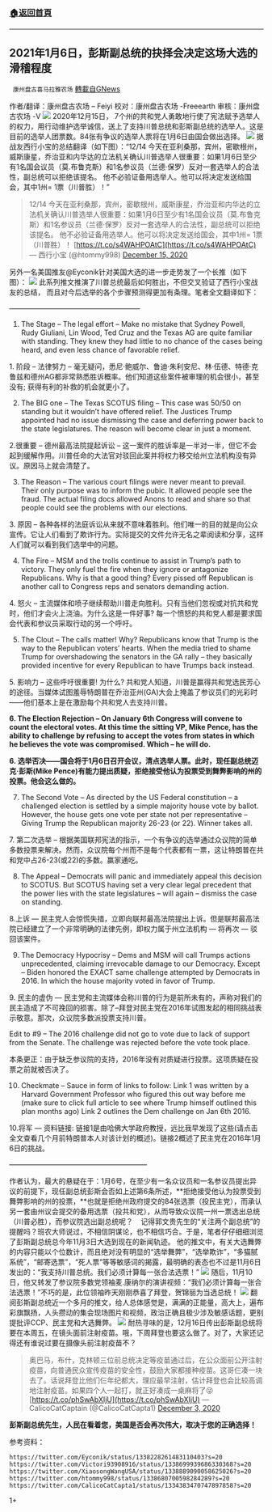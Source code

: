 ###  [:house:返回首頁](https://github.com/ourhimalayas/txt)
---

## 2021年1月6日，彭斯副总统的抉择会决定这场大选的滑稽程度
` 康州盘古喜马拉雅农场` [轉載自GNews](https://gnews.org/zh-hans/660426/)

作者/翻译：康州盘古农场 – Feiyi
校对：康州盘古农场 -Freeearth
审核：康州盘古农场 -V
![]()![](https://gnews-media-offload.s3.amazonaws.com/wp-content/uploads/2020/12/17140813/vp.png)
2020年12月15日， 7个州的共和党人勇敢地行使了宪法赋予选举人的权力，用行动维护选举诚信，送上了支持川普总统和彭斯副总统的选举人。这是目前的选举人团票数。84张有争议的选举人票将在1月6日由国会做出选择。
![]()![](https://gnews-media-offload.s3.amazonaws.com/wp-content/uploads/2020/12/17140824/elector.png)
据战友西行小宝的总结翻译（如下图）：“12/14 今天在亚利桑那，宾州，密歇根州，威斯康星，乔治亚和内华达的立法机关确认川普选举人很重要：如果1月6日至少有1名国会议员（莫.布鲁克斯）和1名参议员（兰德·保罗）反对一套选举人的合法性，副总统可以拒绝该提名。 他不必验证备用选举人。他可以将决定发送给国会，其中1州= 1票（川普胜）！”



> 12/14 今天在亚利桑那，宾州，密歇根州，威斯康星，乔治亚和内华达的立法机关确认川普选举人很重要：如果1月6日至少有1名国会议员（莫.布鲁克斯）和1名参议员（兰德·保罗）反对一套选举人的合法性，副总统可以拒绝该提名。 他不必验证备用选举人。他可以将决定发送给国会，其中1州= 1票（川普胜）！ [https://t.co/s4WAHPOAtC](https://t.co/s4WAHPOAtC)
> — 西行小宝 (@htommy998) [December 15, 2020](https://twitter.com/htommy998/status/1338680700598284289?ref_src=twsrc%5Etfw)



另外一名美国推友@Eyconik针对美国大选的进一步走势发了一个长推（如下图）：
![]()![](https://gnews-media-offload.s3.amazonaws.com/wp-content/uploads/2020/12/17141501/Screen-Shot-2020-12-17-at-11.14.33-AM.png)
此系列推文推演了川普总统最后如何胜出，不但交叉验证了西行小宝战友的总结， 而且对今后选举的各个步骤预测得更加有条理。笔者全文翻译如下：

——————————————————–

1. The Stage – The legal effort – Make no mistake that Sydney Powell, Rudy Giuliani, Lin Wood, Ted Cruz and the Texas AG are quite familiar with standing. They knew they had little to no chance of the cases being heard, and even less chance of favorable relief.

1. 阶段 – 法律努力 – 毫无疑问，悉尼·鲍威尔、鲁迪·朱利安尼、林·伍德、特德·克鲁兹和德州AG都非常熟悉胜诉概率。他们知道这些案件被审理的机会很小，甚至没有; 获得有利的补救的机会就更小了。

2. The BIG one – The Texas SCOTUS filing – This case was 50/50 on standing but it wouldn’t have offered relief. The Justices Trump appointed had no issue dismissing the case and deferring power back to the state legislatures. The reason will become clear in just a moment.

2.很重要 – 德州最高法院提起诉讼 – 这一案件的胜诉率是一半对一半，但它不会起到缓解作用。川普任命的大法官对驳回此案并将权力移交给州立法机构没有异议。原因马上就会清楚了。

3. The Reason – The various court filings were never meant to prevail. Their only purpose was to inform the pubic. It allowed people see the fraud. The actual filing docs allowed Anons to read and share so that people could see the problems with our elections.

3. 原因 – 各种各样的法庭诉讼从来就不意味着胜利。他们唯一的目的就是向公众宣传。它让人们看到了欺诈行为。实际提交的文件允许无名之辈阅读和分享，这样人们就可以看到我们选举中的问题。

4. The Fire – MSM and the trolls continue to assist in Trump’s path to victory. They only fuel the fire when they ignore or antagonize Republicans. Why is that a good thing? Every pissed off Republican is another call to Congress reps and senators demanding action.

4. 怒火 – 主流媒体和喷子继续帮助川普走向胜利。只有当他们忽视或对抗共和党时，他们才会火上浇油。为什么这是一件好事? 每一个愤怒的共和党人都是要求国会代表和参议员采取行动的另一个呼吁。

5. The Clout – The calls matter! Why? Republicans know that Trump is the way to the Republican voters’ hearts. When the media tried to shame Trump for overshadowing the senators in the GA rally – they basically provided incentive for every Republican to have Trumps back instead.

5. 影响力 – 这些呼吁很重要! 为什么? 共和党人知道，川普是赢得共和党选民芳心的途径。当媒体试图羞辱特朗普在乔治亚州(GA)大会上掩盖了参议员们的光彩时——他们基本上是在激励每个共和党人去支持川普。

**6. The Election Rejection – On January 6th Congress will convene to count the electoral votes. At this time the sitting VP, Mike Pence, has the ability to challenge by refusing to accept the votes from states in which he believes the vote was compromised. Which – he will do.**

**6. ****选举否决****——****国会将于****1****月****6****日召开会议，清点选举人票。此时，现任副总统迈克****·****彭斯****(Mike Pence)****有能力****提出****质疑****，拒绝接受他认为投票受到舞弊影响的州的投票。他会这么做的。**

7. The Second Vote – As directed by the US Federal constitution – a challenged election is settled by a simple majority house vote by ballot. However, the house gets one vote per state not per representative – Giving Trump the Republican majority 26-23 (or 22). Winner takes all.

7. 第二次选举 – 根据美国联邦宪法的指示，一个有争议的选举通过众议院的简单多数投票来解决。然而，众议院每个州而不是每个代表都有一票，这让特朗普在共和党中占26-23(或22)的多数。赢家通吃。

8. The Appeal – Democrats will panic and immediately appeal this decision to SCOTUS. But SCOTUS having set a very clear legal precedent that the power lies with the state legislatures – will again – dismiss the case on standing.

8.上诉 — 民主党人会惊慌失措，立即向联邦最高法院提出上诉。但是联邦最高法院已经建立了一个非常明确的法律先例，即权力属于州立法机构 — 将再次 — 驳回该案件。

9. The Democracy Hypocrisy – Dems and MSM will call Trumps actions unprecedented, claiming irrevocable damage to our Democracy. Except – Biden honored the EXACT same challenge attempted by Democrats in 2016. In which the house majority voted in favor of Trump.

9. 民主的虚伪 — 民主党和主流媒体会称川普的行为是前所未有的，声称对我们的民主造成了不可挽回的损害。除了–拜登对民主党在2016年试图发起的相同挑战表示敬意。那次，众议院多数派投票支持川普。

Edit to #9 – The 2016 challenge did not go to vote due to lack of support from the Senate. The challenge was rejected before the vote took place.

本条更正：由于缺乏参议院的支持，2016年没有对质疑进行投票。这项质疑在投票之前就被否决了。

10. Checkmate – Sauce in form of links to follow: Link 1 was written by a Harvard Government Professor who figured this out way before me (make sure to click full article to see where Trump himself outlined this plan months ago) Link 2 outlines the Dem challenge on Jan 6th 2016.

10.将军 — 资料链接: 链接1是由哈佛大学政府教授，远比我早发现了这些(请点击全文查看几个月前特朗普本人对该计划的概述)。链接2概述了民主党在2016年1月6日的挑战。

———————————————————–

作者认为，最大的悬疑在于：1月6号，在至少有一名众议员和一名参议员提出异议的前提下，现任副总统彭斯会否如上述第6条所述，**拒绝接受他认为投票受到舞弊影响的州的投票，**也就是拒绝州政府提交的84张选票（投民主党），而承认另一套由州议会提交的备用选票（投共和党），从而导致众议院一州一票选出总统（川普必胜），而参议院选出副总统呢？    记得郭文贵先生的“关注两个副总统”的提醒吗？班农大师说过，不相信阴谋论，也不相信巧合。于是，笔者仔仔细细浏览了彭斯副总统总今年11月3日大选到现在的新闻轨迹。 他的推文中，有关大选舞弊的内容只能以个位数计，而且绝对没有明显的“选举舞弊”，“选举欺诈”，“多猫腻系统”，“邮寄选票”，“死人票”等等敏感词的揭露，最明确的表态也不过是11月6日发出的：“我支持川普总统。我们必须计算每一张合法选票！”
![]()![](https://gnews-media-offload.s3.amazonaws.com/wp-content/uploads/2020/12/17141043/vp-rt1.png)
随后，11月10日，他又转发了参议院多数党领袖麦.康纳尔的演讲视频：“我们必须计算每一张合法选票！”不巧的是，此位领袖昨天刚刚恭喜了拜登，贺锦丽为当选总统！
![]()![](https://gnews-media-offload.s3.amazonaws.com/wp-content/uploads/2020/12/17141059/vprt2.png)
翻阅彭斯副总统近一个多月的推文，给人总体感觉是，满满的正能量，高大上，遍布彩旗飘扬，人头攒动的集会现场图片和视频，政治正确且极少涉及敏感话题，更别提批评CCP、民主党和大选舞弊。
![]()![](https://gnews-media-offload.s3.amazonaws.com/wp-content/uploads/2020/12/17141122/nyp-vp.png)
耐热寻味的是，12月16日传出彭斯副总统将要在本周五，在镜头面前注射疫苗。哦，下周拜登也要这么做了。对了，大家还记得还有谁说过要在摄像头前注射疫苗不？



> 奥巴马，布什，克林顿三位前总统决定等疫苗通过后，在公众面前公开注射疫苗，向普通民众宣传疫苗的安全性，鼓励大家都接种疫苗。这哥仨凑一块去了。话说拜登比他们仨年纪都大，理应最早注射，估计拜登也会比较高调地注射疫苗。如果四个人一起打，就正好凑成一桌麻将了😜 [https://t.co/phSwAbXIjU](https://t.co/phSwAbXIjU)
> — CalicoCatCaptain (@CalicoCatCapta1) [December 3, 2020](https://twitter.com/CalicoCatCapta1/status/1334383470747897858?ref_src=twsrc%5Etfw)



**彭斯副总统先生，人民在看着您，美国是否会再次伟大，取决于您的正确选择！**

参考资料：


```
https://twitter.com/Eyconik/status/1338228261483110403?s=20
https://twitter.com/Victori93908916/status/1338699939686330368?s=20
https://twitter.com/XiaosongWangUSA/status/1338889090058625026?s=20
https://twitter.com/htommy998/status/1338680700598284289?s=20
https://twitter.com/CalicoCatCapta1/status/1334383470747897858?s=20
```


1+
